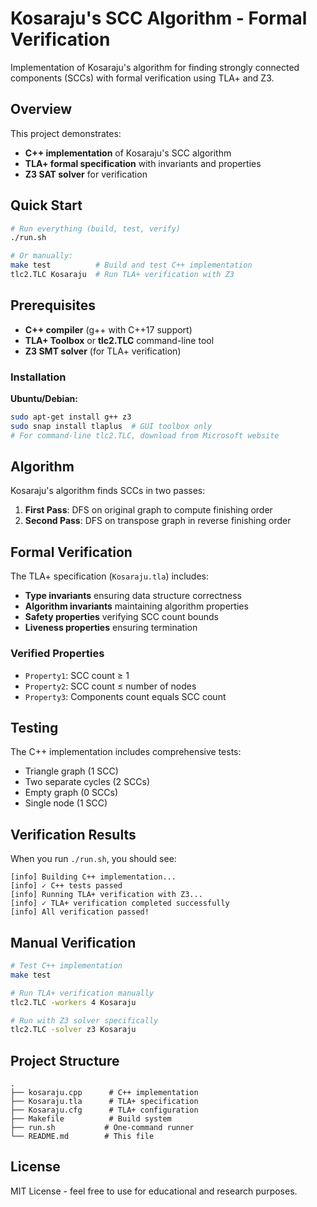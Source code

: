 # Kosaraju's SCC Algorithm - Formal Verification

Implementation of Kosaraju's algorithm for finding strongly connected components (SCCs) with formal verification using TLA+ and Z3.

## Overview

This project demonstrates:
- **C++ implementation** of Kosaraju's SCC algorithm
- **TLA+ formal specification** with invariants and properties
- **Z3 SAT solver** for verification

## Quick Start

```bash
# Run everything (build, test, verify)
./run.sh

# Or manually:
make test          # Build and test C++ implementation
tlc2.TLC Kosaraju  # Run TLA+ verification with Z3
```

## Prerequisites

- **C++ compiler** (g++ with C++17 support)
- **TLA+ Toolbox** or **tlc2.TLC** command-line tool
- **Z3 SMT solver** (for TLA+ verification)

### Installation

**Ubuntu/Debian:**
```bash
sudo apt-get install g++ z3
sudo snap install tlaplus  # GUI toolbox only
# For command-line tlc2.TLC, download from Microsoft website
```

## Algorithm

Kosaraju's algorithm finds SCCs in two passes:

1. **First Pass**: DFS on original graph to compute finishing order
2. **Second Pass**: DFS on transpose graph in reverse finishing order

## Formal Verification

The TLA+ specification (`Kosaraju.tla`) includes:

- **Type invariants** ensuring data structure correctness
- **Algorithm invariants** maintaining algorithm properties
- **Safety properties** verifying SCC count bounds
- **Liveness properties** ensuring termination

### Verified Properties

- `Property1`: SCC count ≥ 1
- `Property2`: SCC count ≤ number of nodes  
- `Property3`: Components count equals SCC count

## Testing

The C++ implementation includes comprehensive tests:

- Triangle graph (1 SCC)
- Two separate cycles (2 SCCs)
- Empty graph (0 SCCs)
- Single node (1 SCC)

## Verification Results

When you run `./run.sh`, you should see:

```
[info] Building C++ implementation...
[info] ✓ C++ tests passed
[info] Running TLA+ verification with Z3...
[info] ✓ TLA+ verification completed successfully
[info] All verification passed!
```

## Manual Verification

```bash
# Test C++ implementation
make test

# Run TLA+ verification manually
tlc2.TLC -workers 4 Kosaraju

# Run with Z3 solver specifically
tlc2.TLC -solver z3 Kosaraju
```

## Project Structure

```
.
├── kosaraju.cpp      # C++ implementation
├── Kosaraju.tla      # TLA+ specification  
├── Kosaraju.cfg      # TLA+ configuration
├── Makefile          # Build system
├── run.sh           # One-command runner
└── README.md        # This file
```

## License

MIT License - feel free to use for educational and research purposes.
